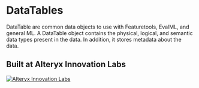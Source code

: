 # DataTables

DataTable are common data objects to use with Featuretools, EvalML, and general ML. A DataTable object contains the physical, logical, and semantic data types present in the data. In addition, it stores metadata about the data.


## Built at Alteryx Innovation Labs
<a href="https://www.alteryx.com/innovation-labs">
    <img src="https://evalml-web-images.s3.amazonaws.com/alteryx_innovation_labs.png" alt="Alteryx Innovation Labs" />
</a>

